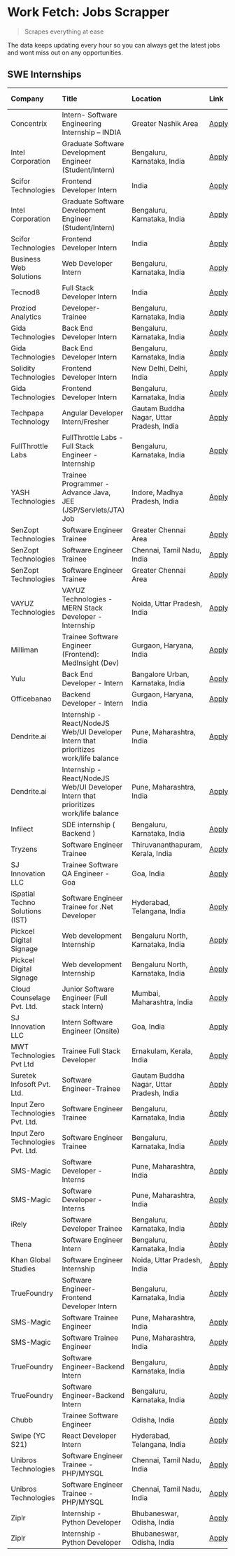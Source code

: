 # Work Fetch: Jobs Scrapper
> Scrapes everything at ease

The data keeps updating every hour so you can always get the latest jobs and wont miss out on any opportunities.

## SWE Internships
<!--START_SECTION:workfetch-->
| Company                           | Title                                                                                | Location                                  | Link                                                                                                                                                                                                                                                                                                  | Date Posted   |
|:----------------------------------|:-------------------------------------------------------------------------------------|:------------------------------------------|:------------------------------------------------------------------------------------------------------------------------------------------------------------------------------------------------------------------------------------------------------------------------------------------------------|:--------------|
| Concentrix                        | Intern- Software Engineering Internship – INDIA                                      | Greater Nashik Area                       | [Apply](https://in.linkedin.com/jobs/view/intern-software-engineering-internship-%E2%80%93-india-at-concentrix-3839392063?position=4&pageNum=0&refId=XOQCcvPXkso7pMC8Hl3M%2Bw%3D%3D&trackingId=gRz5AInrCHBnXV3KzrI3OA%3D%3D&trk=public_jobs_jserp-result_search-card)                                 | 2024-02-27    |
| Intel Corporation                 | Graduate Software Development Engineer (Student/Intern)                              | Bengaluru, Karnataka, India               | [Apply](https://in.linkedin.com/jobs/view/graduate-software-development-engineer-student-intern-at-intel-corporation-3839094175?position=31&pageNum=0&refId=XOQCcvPXkso7pMC8Hl3M%2Bw%3D%3D&trackingId=maIaae3zsYG20Blzyqbe9g%3D%3D&trk=public_jobs_jserp-result_search-card)                          | 2024-02-27    |
| Scifor Technologies               | Frontend Developer Intern                                                            | India                                     | [Apply](https://in.linkedin.com/jobs/view/frontend-developer-intern-at-scifor-technologies-3839011953?position=53&pageNum=0&refId=XOQCcvPXkso7pMC8Hl3M%2Bw%3D%3D&trackingId=XVCNLUPj%2BCDwJsZuI06NHg%3D%3D&trk=public_jobs_jserp-result_search-card)                                                  | 2024-02-27    |
| Intel Corporation                 | Graduate Software Development Engineer (Student/Intern)                              | Bengaluru, Karnataka, India               | [Apply](https://in.linkedin.com/jobs/view/graduate-software-development-engineer-student-intern-at-intel-corporation-3839094175?position=6&pageNum=2&refId=ZWlFSbiOb4KAmrp8n1lltg%3D%3D&trackingId=4iwyvaeflHWqxgmmlOWz5A%3D%3D&trk=public_jobs_jserp-result_search-card)                             | 2024-02-27    |
| Scifor Technologies               | Frontend Developer Intern                                                            | India                                     | [Apply](https://in.linkedin.com/jobs/view/frontend-developer-intern-at-scifor-technologies-3839011953?position=3&pageNum=5&refId=xfg1x19fMkVafV7S0SAYSw%3D%3D&trackingId=h0hH1eNG3E1e1vXjSHKLAQ%3D%3D&trk=public_jobs_jserp-result_search-card)                                                       | 2024-02-27    |
| Business Web Solutions            | Web Developer Intern                                                                 | Bengaluru, Karnataka, India               | [Apply](https://in.linkedin.com/jobs/view/web-developer-intern-at-business-web-solutions-3839906144?position=25&pageNum=0&refId=XOQCcvPXkso7pMC8Hl3M%2Bw%3D%3D&trackingId=kP5KjlhmPYqk0y2dAA0HGw%3D%3D&trk=public_jobs_jserp-result_search-card)                                                      | 2024-02-26    |
| Tecnod8                           | Full Stack Developer Intern                                                          | India                                     | [Apply](https://in.linkedin.com/jobs/view/full-stack-developer-intern-at-tecnod8-3834283868?position=47&pageNum=0&refId=XOQCcvPXkso7pMC8Hl3M%2Bw%3D%3D&trackingId=1dzFWNfnC%2FMC4hiy16cU5Q%3D%3D&trk=public_jobs_jserp-result_search-card)                                                            | 2024-02-25    |
| Proziod Analytics                 | Developer-Trainee                                                                    | Bengaluru, Karnataka, India               | [Apply](https://in.linkedin.com/jobs/view/developer-trainee-at-proziod-analytics-3838200708?position=50&pageNum=0&refId=XOQCcvPXkso7pMC8Hl3M%2Bw%3D%3D&trackingId=jqwLxjyAnQ642V%2FFj5uu7w%3D%3D&trk=public_jobs_jserp-result_search-card)                                                            | 2024-02-23    |
| Gida Technologies                 | Back End Developer Intern                                                            | Bengaluru, Karnataka, India               | [Apply](https://in.linkedin.com/jobs/view/back-end-developer-intern-at-gida-technologies-3836849295?position=58&pageNum=0&refId=XOQCcvPXkso7pMC8Hl3M%2Bw%3D%3D&trackingId=55%2BPnqRMspNaCqAMwBkATQ%3D%3D&trk=public_jobs_jserp-result_search-card)                                                    | 2024-02-23    |
| Gida Technologies                 | Back End Developer Intern                                                            | Bengaluru, Karnataka, India               | [Apply](https://in.linkedin.com/jobs/view/back-end-developer-intern-at-gida-technologies-3836849295?position=8&pageNum=5&refId=xfg1x19fMkVafV7S0SAYSw%3D%3D&trackingId=niGOWwDehoxrG9%2FlJMv04A%3D%3D&trk=public_jobs_jserp-result_search-card)                                                       | 2024-02-23    |
| Solidity Technologies             | Frontend Developer Intern                                                            | New Delhi, Delhi, India                   | [Apply](https://in.linkedin.com/jobs/view/frontend-developer-intern-at-solidity-technologies-3831583934?position=39&pageNum=0&refId=XOQCcvPXkso7pMC8Hl3M%2Bw%3D%3D&trackingId=8e%2FtpIFne4i3Vm%2BVV0GXoQ%3D%3D&trk=public_jobs_jserp-result_search-card)                                              | 2024-02-22    |
| Gida Technologies                 | Frontend Developer Intern                                                            | Bengaluru, Karnataka, India               | [Apply](https://in.linkedin.com/jobs/view/frontend-developer-intern-at-gida-technologies-3836040945?position=20&pageNum=0&refId=XOQCcvPXkso7pMC8Hl3M%2Bw%3D%3D&trackingId=tLF3JbjNzmXBxj3IDc4lgg%3D%3D&trk=public_jobs_jserp-result_search-card)                                                      | 2024-02-21    |
| Techpapa Technology               | Angular Developer Intern/Fresher                                                     | Gautam Buddha Nagar, Uttar Pradesh, India | [Apply](https://in.linkedin.com/jobs/view/angular-developer-intern-fresher-at-techpapa-technology-3834305862?position=43&pageNum=0&refId=XOQCcvPXkso7pMC8Hl3M%2Bw%3D%3D&trackingId=3LM%2FSAIGzGY3Mbs92li0ew%3D%3D&trk=public_jobs_jserp-result_search-card)                                           | 2024-02-20    |
| FullThrottle Labs                 | FullThrottle Labs - Full Stack Engineer - Internship                                 | Bengaluru, Karnataka, India               | [Apply](https://in.linkedin.com/jobs/view/fullthrottle-labs-full-stack-engineer-internship-at-fullthrottle-labs-3829636016?position=48&pageNum=0&refId=XOQCcvPXkso7pMC8Hl3M%2Bw%3D%3D&trackingId=G8DnYcqiFr5tTtWaB%2B5Bww%3D%3D&trk=public_jobs_jserp-result_search-card)                             | 2024-02-17    |
| YASH Technologies                 | Trainee Programmer - Advance Java, JEE (JSP/Servlets/JTA) Job                        | Indore, Madhya Pradesh, India             | [Apply](https://in.linkedin.com/jobs/view/trainee-programmer-advance-java-jee-jsp-servlets-jta-job-at-yash-technologies-3811759183?position=14&pageNum=0&refId=XOQCcvPXkso7pMC8Hl3M%2Bw%3D%3D&trackingId=twCwPh8rIx7ida5dru76jA%3D%3D&trk=public_jobs_jserp-result_search-card)                       | 2024-02-13    |
| SenZopt Technologies              | Software Engineer Trainee                                                            | Greater Chennai Area                      | [Apply](https://in.linkedin.com/jobs/view/software-engineer-trainee-at-senzopt-technologies-3827688781?position=33&pageNum=0&refId=XOQCcvPXkso7pMC8Hl3M%2Bw%3D%3D&trackingId=ybffHjii6YnPg8nFUOR75A%3D%3D&trk=public_jobs_jserp-result_search-card)                                                   | 2024-02-12    |
| SenZopt Technologies              | Software Engineer Trainee                                                            | Chennai, Tamil Nadu, India                | [Apply](https://in.linkedin.com/jobs/view/software-engineer-trainee-at-senzopt-technologies-3827686880?position=44&pageNum=0&refId=XOQCcvPXkso7pMC8Hl3M%2Bw%3D%3D&trackingId=98BWeNx1r%2BN%2BmYVa0d6hcA%3D%3D&trk=public_jobs_jserp-result_search-card)                                               | 2024-02-12    |
| SenZopt Technologies              | Software Engineer Trainee                                                            | Greater Chennai Area                      | [Apply](https://in.linkedin.com/jobs/view/software-engineer-trainee-at-senzopt-technologies-3827688781?position=8&pageNum=2&refId=ZWlFSbiOb4KAmrp8n1lltg%3D%3D&trackingId=H2tblAVse8svkAwJHLSdlg%3D%3D&trk=public_jobs_jserp-result_search-card)                                                      | 2024-02-12    |
| VAYUZ Technologies                | VAYUZ Technologies - MERN Stack Developer - Internship                               | Noida, Uttar Pradesh, India               | [Apply](https://in.linkedin.com/jobs/view/vayuz-technologies-mern-stack-developer-internship-at-vayuz-technologies-3822619356?position=49&pageNum=0&refId=XOQCcvPXkso7pMC8Hl3M%2Bw%3D%3D&trackingId=O%2FFantY8bB1pqopeMocARA%3D%3D&trk=public_jobs_jserp-result_search-card)                          | 2024-02-10    |
| Milliman                          | Trainee Software Engineer (Frontend): MedInsight (Dev)                               | Gurgaon, Haryana, India                   | [Apply](https://in.linkedin.com/jobs/view/trainee-software-engineer-frontend-medinsight-dev-at-milliman-3792874280?position=5&pageNum=0&refId=XOQCcvPXkso7pMC8Hl3M%2Bw%3D%3D&trackingId=IPpo%2BgYj8B4K8qLzJEo%2F6g%3D%3D&trk=public_jobs_jserp-result_search-card)                                    | 2024-02-09    |
| Yulu                              | Back End Developer - Intern                                                          | Bangalore Urban, Karnataka, India         | [Apply](https://in.linkedin.com/jobs/view/back-end-developer-intern-at-yulu-3821682220?position=8&pageNum=0&refId=XOQCcvPXkso7pMC8Hl3M%2Bw%3D%3D&trackingId=GZDMy55pMFHpJjH8F47vBw%3D%3D&trk=public_jobs_jserp-result_search-card)                                                                    | 2024-02-04    |
| Officebanao                       | Backend Developer - Intern                                                           | Gurgaon, Haryana, India                   | [Apply](https://in.linkedin.com/jobs/view/backend-developer-intern-at-officebanao-3814263731?position=19&pageNum=0&refId=XOQCcvPXkso7pMC8Hl3M%2Bw%3D%3D&trackingId=mmUd8nIsp7IW0g7yGEwwsA%3D%3D&trk=public_jobs_jserp-result_search-card)                                                             | 2024-01-31    |
| Dendrite.ai                       | Internship - React/NodeJS Web/UI Developer Intern that prioritizes work/life balance | Pune, Maharashtra, India                  | [Apply](https://in.linkedin.com/jobs/view/internship-react-nodejs-web-ui-developer-intern-that-prioritizes-work-life-balance-at-dendrite-ai-3818948068?position=28&pageNum=0&refId=XOQCcvPXkso7pMC8Hl3M%2Bw%3D%3D&trackingId=eb97NV%2Fjf7jrPTpNJDnMqA%3D%3D&trk=public_jobs_jserp-result_search-card) | 2024-01-31    |
| Dendrite.ai                       | Internship - React/NodeJS Web/UI Developer Intern that prioritizes work/life balance | Pune, Maharashtra, India                  | [Apply](https://in.linkedin.com/jobs/view/internship-react-nodejs-web-ui-developer-intern-that-prioritizes-work-life-balance-at-dendrite-ai-3818948068?position=3&pageNum=2&refId=ZWlFSbiOb4KAmrp8n1lltg%3D%3D&trackingId=4U1fU11UYWca7qHcyrrARA%3D%3D&trk=public_jobs_jserp-result_search-card)      | 2024-01-31    |
| Infilect                          | SDE internship ( Backend )                                                           | Bengaluru, Karnataka, India               | [Apply](https://in.linkedin.com/jobs/view/sde-internship-backend-at-infilect-3815120558?position=21&pageNum=0&refId=XOQCcvPXkso7pMC8Hl3M%2Bw%3D%3D&trackingId=nN0Aq3Ic36%2BWzNRuAraH6w%3D%3D&trk=public_jobs_jserp-result_search-card)                                                                | 2024-01-25    |
| Tryzens                           | Software Engineer Trainee                                                            | Thiruvananthapuram, Kerala, India         | [Apply](https://in.linkedin.com/jobs/view/software-engineer-trainee-at-tryzens-3809363491?position=36&pageNum=0&refId=XOQCcvPXkso7pMC8Hl3M%2Bw%3D%3D&trackingId=r4M6U19%2FPSoaJn%2Fupuigrw%3D%3D&trk=public_jobs_jserp-result_search-card)                                                            | 2024-01-18    |
| SJ Innovation LLC                 | Trainee Software QA Engineer - Goa                                                   | Goa, India                                | [Apply](https://in.linkedin.com/jobs/view/trainee-software-qa-engineer-goa-at-sj-innovation-llc-3804578231?position=9&pageNum=7&refId=1aluNShcr12Poo6IubdGGQ%3D%3D&trackingId=EES0Al2Q%2BlcxPmzc%2BuGezw%3D%3D&trk=public_jobs_jserp-result_search-card)                                              | 2024-01-18    |
| iSpatial Techno Solutions (IST)   | Software Engineer Trainee for .Net Developer                                         | Hyderabad, Telangana, India               | [Apply](https://in.linkedin.com/jobs/view/software-engineer-trainee-for-net-developer-at-ispatial-techno-solutions-ist-3826984352?position=8&pageNum=7&refId=1aluNShcr12Poo6IubdGGQ%3D%3D&trackingId=sGZNtSjWE1GxTmZXnPyTRw%3D%3D&trk=public_jobs_jserp-result_search-card)                           | 2024-01-16    |
| Pickcel Digital Signage           | Web development Internship                                                           | Bengaluru North, Karnataka, India         | [Apply](https://in.linkedin.com/jobs/view/web-development-internship-at-pickcel-digital-signage-3826062393?position=52&pageNum=0&refId=XOQCcvPXkso7pMC8Hl3M%2Bw%3D%3D&trackingId=U1wgTGqMxmBtKBR8IC996g%3D%3D&trk=public_jobs_jserp-result_search-card)                                               | 2024-01-15    |
| Pickcel Digital Signage           | Web development Internship                                                           | Bengaluru North, Karnataka, India         | [Apply](https://in.linkedin.com/jobs/view/web-development-internship-at-pickcel-digital-signage-3826062393?position=2&pageNum=5&refId=xfg1x19fMkVafV7S0SAYSw%3D%3D&trackingId=KmWWjNigr2pBE6n8M%2B1Vbg%3D%3D&trk=public_jobs_jserp-result_search-card)                                                | 2024-01-15    |
| Cloud Counselage Pvt. Ltd.        | Junior Software Engineer (Full stack Intern)                                         | Mumbai, Maharashtra, India                | [Apply](https://in.linkedin.com/jobs/view/junior-software-engineer-full-stack-intern-at-cloud-counselage-pvt-ltd-3803132814?position=22&pageNum=0&refId=XOQCcvPXkso7pMC8Hl3M%2Bw%3D%3D&trackingId=OKSbkcLnWgRE98JmucuCug%3D%3D&trk=public_jobs_jserp-result_search-card)                              | 2024-01-11    |
| SJ Innovation LLC                 | Intern Software Engineer (Onsite)                                                    | Goa, India                                | [Apply](https://in.linkedin.com/jobs/view/intern-software-engineer-onsite-at-sj-innovation-llc-3799959011?position=40&pageNum=0&refId=XOQCcvPXkso7pMC8Hl3M%2Bw%3D%3D&trackingId=MU0XOxSVzo5a3b0Owyzbfw%3D%3D&trk=public_jobs_jserp-result_search-card)                                                | 2024-01-11    |
| MWT Technologies Pvt Ltd          | Trainee Full Stack Developer                                                         | Ernakulam, Kerala, India                  | [Apply](https://in.linkedin.com/jobs/view/trainee-full-stack-developer-at-mwt-technologies-pvt-ltd-3800921715?position=6&pageNum=0&refId=XOQCcvPXkso7pMC8Hl3M%2Bw%3D%3D&trackingId=W4O2LPzhT%2B76d7C39Lsvyw%3D%3D&trk=public_jobs_jserp-result_search-card)                                           | 2024-01-09    |
| Suretek Infosoft Pvt. Ltd.        | Software Engineer-Trainee                                                            | Gautam Buddha Nagar, Uttar Pradesh, India | [Apply](https://in.linkedin.com/jobs/view/software-engineer-trainee-at-suretek-infosoft-pvt-ltd-3800934643?position=15&pageNum=0&refId=XOQCcvPXkso7pMC8Hl3M%2Bw%3D%3D&trackingId=v858kcP2vC87D9zHrgrQnA%3D%3D&trk=public_jobs_jserp-result_search-card)                                               | 2024-01-09    |
| Input Zero Technologies Pvt. Ltd. | Software Engineer Trainee                                                            | Bengaluru, Karnataka, India               | [Apply](https://in.linkedin.com/jobs/view/software-engineer-trainee-at-input-zero-technologies-pvt-ltd-3800927643?position=29&pageNum=0&refId=XOQCcvPXkso7pMC8Hl3M%2Bw%3D%3D&trackingId=snUeMKBVJteCccXXPXLyUg%3D%3D&trk=public_jobs_jserp-result_search-card)                                        | 2024-01-09    |
| Input Zero Technologies Pvt. Ltd. | Software Engineer Trainee                                                            | Bengaluru, Karnataka, India               | [Apply](https://in.linkedin.com/jobs/view/software-engineer-trainee-at-input-zero-technologies-pvt-ltd-3800927643?position=4&pageNum=2&refId=ZWlFSbiOb4KAmrp8n1lltg%3D%3D&trackingId=uydVfPpVTJdz1tJ913%2BhUg%3D%3D&trk=public_jobs_jserp-result_search-card)                                         | 2024-01-09    |
| SMS-Magic                         | Software Developer -Interns                                                          | Pune, Maharashtra, India                  | [Apply](https://in.linkedin.com/jobs/view/software-developer-interns-at-sms-magic-3799485343?position=32&pageNum=0&refId=XOQCcvPXkso7pMC8Hl3M%2Bw%3D%3D&trackingId=j3jSIlU9nTn5%2Fk4dWqpVEA%3D%3D&trk=public_jobs_jserp-result_search-card)                                                           | 2024-01-05    |
| SMS-Magic                         | Software Developer -Interns                                                          | Pune, Maharashtra, India                  | [Apply](https://in.linkedin.com/jobs/view/software-developer-interns-at-sms-magic-3799485343?position=7&pageNum=2&refId=ZWlFSbiOb4KAmrp8n1lltg%3D%3D&trackingId=XNv6Rv2Ll39qQfGvIJpaOQ%3D%3D&trk=public_jobs_jserp-result_search-card)                                                                | 2024-01-05    |
| iRely                             | Software Developer Trainee                                                           | Bengaluru, Karnataka, India               | [Apply](https://in.linkedin.com/jobs/view/software-developer-trainee-at-irely-3801577534?position=9&pageNum=0&refId=XOQCcvPXkso7pMC8Hl3M%2Bw%3D%3D&trackingId=DFoupsOwg1xH%2BHL%2FUhSQKw%3D%3D&trk=public_jobs_jserp-result_search-card)                                                              | 2023-12-22    |
| Thena                             | Software Engineer Intern                                                             | Bengaluru, Karnataka, India               | [Apply](https://in.linkedin.com/jobs/view/software-engineer-intern-at-thena-3778731751?position=12&pageNum=0&refId=XOQCcvPXkso7pMC8Hl3M%2Bw%3D%3D&trackingId=CYSDYj29fcJYqzTHxHFLEA%3D%3D&trk=public_jobs_jserp-result_search-card)                                                                   | 2023-12-05    |
| Khan Global Studies               | Software Engineer Internship                                                         | Noida, Uttar Pradesh, India               | [Apply](https://in.linkedin.com/jobs/view/software-engineer-internship-at-khan-global-studies-3766942197?position=45&pageNum=0&refId=XOQCcvPXkso7pMC8Hl3M%2Bw%3D%3D&trackingId=o1a%2BFakDaAkm8moONhh0XQ%3D%3D&trk=public_jobs_jserp-result_search-card)                                               | 2023-11-27    |
| TrueFoundry                       | Software Engineer- Frontend Developer Intern                                         | Bengaluru, Karnataka, India               | [Apply](https://in.linkedin.com/jobs/view/software-engineer-frontend-developer-intern-at-truefoundry-3790095058?position=10&pageNum=0&refId=XOQCcvPXkso7pMC8Hl3M%2Bw%3D%3D&trackingId=%2FvdPMdQ8H4X%2FYQfvgrPJig%3D%3D&trk=public_jobs_jserp-result_search-card)                                      | 2023-11-24    |
| SMS-Magic                         | Software Trainee Engineer                                                            | Pune, Maharashtra, India                  | [Apply](https://in.linkedin.com/jobs/view/software-trainee-engineer-at-sms-magic-3761409781?position=26&pageNum=0&refId=XOQCcvPXkso7pMC8Hl3M%2Bw%3D%3D&trackingId=3RJTM6B2Cgr95%2F2h2qlJZw%3D%3D&trk=public_jobs_jserp-result_search-card)                                                            | 2023-11-16    |
| SMS-Magic                         | Software Trainee Engineer                                                            | Pune, Maharashtra, India                  | [Apply](https://in.linkedin.com/jobs/view/software-trainee-engineer-at-sms-magic-3761409781?position=1&pageNum=2&refId=ZWlFSbiOb4KAmrp8n1lltg%3D%3D&trackingId=5jqHfktpSnpM4rR2DR22VQ%3D%3D&trk=public_jobs_jserp-result_search-card)                                                                 | 2023-11-16    |
| TrueFoundry                       | Software Engineer-Backend Intern                                                     | Bengaluru, Karnataka, India               | [Apply](https://in.linkedin.com/jobs/view/software-engineer-backend-intern-at-truefoundry-3779508170?position=27&pageNum=0&refId=XOQCcvPXkso7pMC8Hl3M%2Bw%3D%3D&trackingId=vcn0TZU%2Fw4wVsQzb69TXUg%3D%3D&trk=public_jobs_jserp-result_search-card)                                                   | 2023-11-10    |
| TrueFoundry                       | Software Engineer-Backend Intern                                                     | Bengaluru, Karnataka, India               | [Apply](https://in.linkedin.com/jobs/view/software-engineer-backend-intern-at-truefoundry-3779508170?position=2&pageNum=2&refId=ZWlFSbiOb4KAmrp8n1lltg%3D%3D&trackingId=XbmmMFKLcaw2NphI700vrA%3D%3D&trk=public_jobs_jserp-result_search-card)                                                        | 2023-11-10    |
| Chubb                             | Trainee Software Engineer                                                            | Odisha, India                             | [Apply](https://in.linkedin.com/jobs/view/trainee-software-engineer-at-chubb-3756335100?position=3&pageNum=7&refId=1aluNShcr12Poo6IubdGGQ%3D%3D&trackingId=C%2BGP7JA6kLDLzAE6x19r6g%3D%3D&trk=public_jobs_jserp-result_search-card)                                                                   | 2023-11-02    |
| Swipe (YC S21)                    | React Developer Intern                                                               | Hyderabad, Telangana, India               | [Apply](https://in.linkedin.com/jobs/view/react-developer-intern-at-swipe-yc-s21-3737600089?position=13&pageNum=0&refId=XOQCcvPXkso7pMC8Hl3M%2Bw%3D%3D&trackingId=%2BsqHwtlGQMfEi%2Bd5Kc6E3A%3D%3D&trk=public_jobs_jserp-result_search-card)                                                          | 2023-10-13    |
| Unibros Technologies              | Software Engineer Trainee - PHP/MYSQL                                                | Chennai, Tamil Nadu, India                | [Apply](https://in.linkedin.com/jobs/view/software-engineer-trainee-php-mysql-at-unibros-technologies-3656599241?position=34&pageNum=0&refId=XOQCcvPXkso7pMC8Hl3M%2Bw%3D%3D&trackingId=fxwdP1q1VZ%2FRwdIcN26Wrw%3D%3D&trk=public_jobs_jserp-result_search-card)                                       | 2023-06-12    |
| Unibros Technologies              | Software Engineer Trainee - PHP/MYSQL                                                | Chennai, Tamil Nadu, India                | [Apply](https://in.linkedin.com/jobs/view/software-engineer-trainee-php-mysql-at-unibros-technologies-3656599241?position=9&pageNum=2&refId=ZWlFSbiOb4KAmrp8n1lltg%3D%3D&trackingId=J19sQKrWCA2xIai5HST65Q%3D%3D&trk=public_jobs_jserp-result_search-card)                                            | 2023-06-12    |
| Ziplr                             | Internship - Python Developer                                                        | Bhubaneswar, Odisha, India                | [Apply](https://in.linkedin.com/jobs/view/internship-python-developer-at-ziplr-3645677592?position=56&pageNum=0&refId=XOQCcvPXkso7pMC8Hl3M%2Bw%3D%3D&trackingId=xUiye17IMBb13mpqlR0tgw%3D%3D&trk=public_jobs_jserp-result_search-card)                                                                | 2023-06-02    |
| Ziplr                             | Internship - Python Developer                                                        | Bhubaneswar, Odisha, India                | [Apply](https://in.linkedin.com/jobs/view/internship-python-developer-at-ziplr-3645677592?position=6&pageNum=5&refId=xfg1x19fMkVafV7S0SAYSw%3D%3D&trackingId=FJSG2PBKITSCtGhTnSYT0w%3D%3D&trk=public_jobs_jserp-result_search-card)                                                                   | 2023-06-02    |
<!--END_SECTION:workfetch-->
